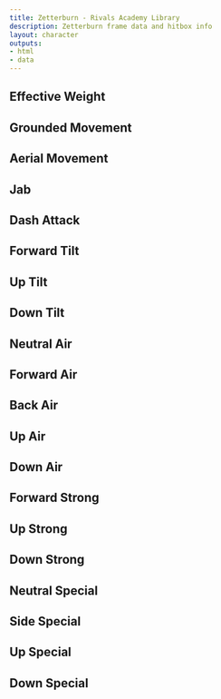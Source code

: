 ```yaml
---
title: Zetterburn - Rivals Academy Library
description: Zetterburn frame data and hitbox info
layout: character
outputs:
- html
- data
---
```


## Effective Weight
## Grounded Movement
## Aerial Movement

## Jab
## Dash Attack
## Forward Tilt
## Up Tilt
## Down Tilt

## Neutral Air
## Forward Air
## Back Air
## Up Air
## Down Air

## Forward Strong
## Up Strong
## Down Strong

## Neutral Special
## Side Special
## Up Special
## Down Special
